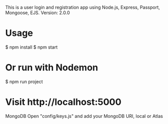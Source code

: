 This is a user login and registration app using Node.js, Express, Passport, Mongoose, EJS.
Version: 2.0.0

# Usage
$ npm install
$ npm start

# Or run with Nodemon
$ npm run project

# Visit http://localhost:5000
MongoDB
Open "config/keys.js" and add your MongoDB URI, local or Atlas
